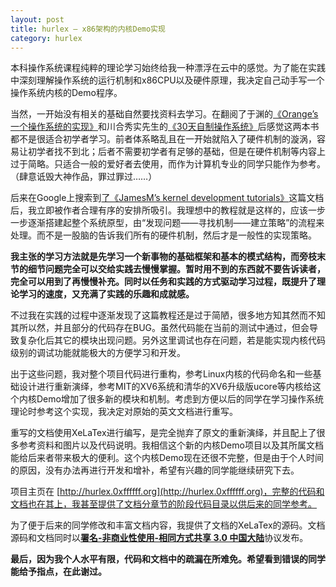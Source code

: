 ```yaml
---
layout: post
title: hurlex — x86架构的内核Demo实现 
category: hurlex
---
```


本科操作系统课程纯粹的理论学习始终给我一种漂浮在云中的感觉。为了能在实践中深刻理解操作系统的运行机制和x86CPU以及硬件原理，我决定自己动手写一个操作系统内核的Demo程序。

当然，一开始没有相关的基础自然要找资料去学习。在翻阅了于渊的[《Orange’s 一个操作系统的实现》](http://book.douban.com/subject/3735649/)和川合秀实先生的[《30天自制操作系统》](http://book.douban.com/subject/11530329/)后感觉这两本书都不是很适合初学者学习。前者体系略乱且在一开始就陷入了硬件机制的漩涡，容易让初学者找不到北；后者不需要初学者有足够的基础，但是在硬件机制等内容上过于简略。只适合一般的爱好者去使用，而作为计算机专业的同学只能作为参考。（肆意诋毁大神作品，罪过罪过……）

后来在Google上搜索到[了《JamesM’s kernel development tutorials》](http://www.jamesmolloy.co.uk/tutorial_html/)这篇文档后，我立即被作者合理有序的安排所吸引。我理想中的教程就是这样的，应该一步一步逐渐搭建起整个系统原型，由“发现问题——寻找机制——建立策略”的流程来处理。而不是一股脑的告诉我们所有的硬件机制，然后才是一般性的实现策略。

**我主张的学习方法就是先学习一个新事物的基础框架和基本的模式结构，而旁枝末节的细节问题完全可以交给实践去慢慢掌握。暂时用不到的东西就不要告诉读者，完全可以用到了再慢慢补充。同时以任务和实践的方式驱动学习过程，既提升了理论学习的速度，又充满了实践的乐趣和成就感。**

不过我在实践的过程中逐渐发现了这篇教程还是过于简陋，很多地方知其然而不知其所以然，并且部分的代码存在BUG。虽然代码能在当前的测试中通过，但会导致复杂化后其它的模块出现问题。另外这里调试也存在问题，若是能实现内核代码级别的调试功能就能极大的方便学习和开发。

出于这些问题，我对整个项目代码进行重构，参考Linux内核的代码命名和一些基础设计进行重新演绎，参考MIT的XV6系统和清华的XV6升级版ucore等内核给这个内核Demo增加了很多新的模块和机制。考虑到方便以后的同学在学习操作系统理论时参考这个实现，我决定对原始的英文文档进行重写。

重写的文档使用XeLaTex进行编写，是完全抛弃了原文的重新演绎，并且配上了很多参考资料和图片以及代码说明。我相信这个新的内核Demo项目以及其所属文档能给后来者带来极大的便利。这个内核Demo现在还很不完整，但是由于个人时间的原因，没有办法再进行开发和增补，希望有兴趣的同学能继续研究下去。

项目主页在 [http://hurlex.0xffffff.org](http://hurlex.0xffffff.org)，完整的代码和文档也在其上，我甚至提供了文档分章节的阶段代码目录以供后来的同学参考。

为了便于后来的同学修改和丰富文档内容，我提供了文档的XeLaTex的源码。文档源码和文档同时以[**署名-非商业性使用-相同方式共享 3.0 中国大陆**](http://creativecommons.org/licenses/by-nc-sa/3.0/cn/)协议发布。

**最后，因为我个人水平有限，代码和文档中的疏漏在所难免。希望看到错误的同学能给予指点，在此谢过。**